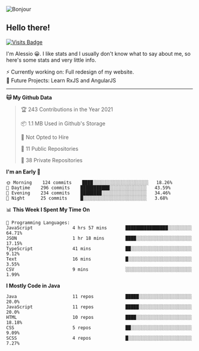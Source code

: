 ![Bonjour](https://i.redd.it/ayih4qogh2a51.png)

## Hello there!
[![Visits Badge](https://badges.pufler.dev/visits/PandaSekh/PandaSekh)](https://alessiofranceschi.me)

I'm Alessio 😀. I like stats and I usually don't know what to say about me, so here's some stats and very little info.

⚡ Currently working on: Full redesign of my website.  
🤔 Future Projects: Learn RxJS and AngularJS

---

<!--START_SECTION:waka-->
**🐱 My Github Data** 

> 🏆 243 Contributions in the Year 2021
 > 
> 📦 1.1 MB Used in Github's Storage 
 > 
> 🚫 Not Opted to Hire
 > 
> 📜 11 Public Repositories 
 > 
> 🔑 38 Private Repositories  
 > 
**I'm an Early 🐤** 

```text
🌞 Morning    124 commits    ████░░░░░░░░░░░░░░░░░░░░░   18.26% 
🌆 Daytime    296 commits    ███████████░░░░░░░░░░░░░░   43.59% 
🌃 Evening    234 commits    ████████░░░░░░░░░░░░░░░░░   34.46% 
🌙 Night      25 commits     █░░░░░░░░░░░░░░░░░░░░░░░░   3.68%

```


📊 **This Week I Spent My Time On** 

```text
💬 Programming Languages: 
JavaScript               4 hrs 57 mins       ████████████████░░░░░░░░░   64.71% 
JSON                     1 hr 18 mins        ████░░░░░░░░░░░░░░░░░░░░░   17.15% 
TypeScript               41 mins             ██░░░░░░░░░░░░░░░░░░░░░░░   9.12% 
Text                     16 mins             █░░░░░░░░░░░░░░░░░░░░░░░░   3.55% 
CSV                      9 mins              ░░░░░░░░░░░░░░░░░░░░░░░░░   1.99%

```

**I Mostly Code in Java** 

```text
Java                     11 repos            █████░░░░░░░░░░░░░░░░░░░░   20.0% 
JavaScript               11 repos            █████░░░░░░░░░░░░░░░░░░░░   20.0% 
HTML                     10 repos            ████░░░░░░░░░░░░░░░░░░░░░   18.18% 
CSS                      5 repos             ██░░░░░░░░░░░░░░░░░░░░░░░   9.09% 
SCSS                     4 repos             █░░░░░░░░░░░░░░░░░░░░░░░░   7.27%

```



<!--END_SECTION:waka-->

